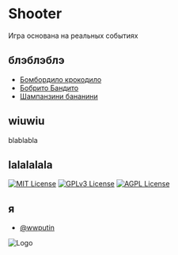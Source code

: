 # Shooter

Игра основана на реальных событиях



## блэблэблэ

 - [Бомбордило крокодило](https://avatars.mds.yandex.net/i?id=2a0000019681fbf0ee40f3296017b4821ade-989033-fast-images&n=13)
 - [Бобрито Бандито](https://pic.rutubelist.ru/video/2025-04-11/9f/60/9f607c9ea425aa5ddeae958e5d9df58d.jpg)
 - [Шампанзини бананини](https://avatars.dzeninfra.ru/get-zen_doc/271828/pub_680f42dee91c954d3151a093_680f42ea7650c106adff4ab0/scale_1200)


## wiuwiu

blablabla


## lalalalala



[![MIT License](https://img.shields.io/badge/License-MIT-green.svg)](https://choosealicense.com/licenses/mit/)
[![GPLv3 License](https://img.shields.io/badge/License-GPL%20v3-yellow.svg)](https://opensource.org/licenses/)
[![AGPL License](https://img.shields.io/badge/license-AGPL-blue.svg)](http://www.gnu.org/licenses/agpl-3.0)


## я

- [@wwputin](https://avatars.mds.yandex.net/get-entity_search/2077223/1130050979/S600xU_2x)





![Logo](https://avatars.mds.yandex.net/i?id=ca9343cf17d5e4ba5de00ea70c469ee4_l-4120750-images-thumbs&n=13)


